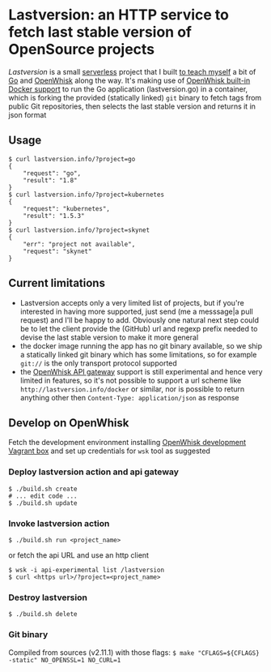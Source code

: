 # Lastversion: an HTTP service to fetch last stable version of OpenSource projects

_Lastversion_ is a small [serverless][6] project that I built [to teach myself][7] a bit of [Go][1] and [OpenWhisk][2] along the way. It's making use of [OpenWhisk built-in Docker support][4] to run the Go application (lastversion.go) in a container, which is forking the provided (statically linked) `git` binary to fetch tags from public Git repositories, then selects the last stable version and returns it in json format

## Usage

    $ curl lastversion.info/?project=go
    {
        "request": "go",
        "result": "1.8"
    }
    $ curl lastversion.info/?project=kubernetes
    {
        "request": "kubernetes",
        "result": "1.5.3"
    }
    $ curl lastversion.info/?project=skynet
    {
        "err": "project not available",
        "request": "skynet"
    }

## Current limitations

- Lastversion accepts only a very limited list of projects, but if you're interested in having more supported, just send (me a messsage|a pull request) and I'll be happy to add. Obviously one natural next step could be to let the client provide the (GitHub) url and regexp prefix needed to devise the last stable version to make it more general
- the docker image running the app has no git binary available, so we ship a statically linked git binary which has some limitations, so for example `git://` is the only transport protocol supported
- the [OpenWhisk API gateway][3] support is still experimental and hence very limited in features, so it's not possible to support a url scheme like `http://lastversion.info/docker` or similar, nor is possible to return anything other then `Content-Type: application/json` as response

## Develop on OpenWhisk

Fetch the development environment installing [OpenWhisk development Vagrant box][5] and set up credentials for `wsk` tool as suggested

### Deploy lastversion action and api gateway

    $ ./build.sh create
    # ... edit code ...
    $ ./build.sh update

### Invoke lastversion action

    $ ./build.sh run <project_name>

or fetch the api URL and use an http client

    $ wsk -i api-experimental list /lastversion
    $ curl <https url>/?project=<project_name>

### Destroy lastversion

    $ ./build.sh delete

### Git binary

Compiled from sources (v2.11.1) with those flags: `$ make "CFLAGS=${CFLAGS} -static" NO_OPENSSL=1 NO_CURL=1`

[1]: https://golang.org/ "Go"
[2]: http://openwhisk.org/ "OpenWhisk"
[3]: https://github.com/openwhisk/openwhisk/blob/master/docs/apigateway.md "API gateway"
[4]: https://www.ibm.com/blogs/bluemix/2017/01/docker-bluemix-openwhisk/ "Docker support"
[5]: https://github.com/openwhisk/openwhisk#quick-start "OpenWhisk devel quick start"
[6]: https://en.wikipedia.org/wiki/Serverless_computing
[7]: https://github.com/shaftoe/godevsum